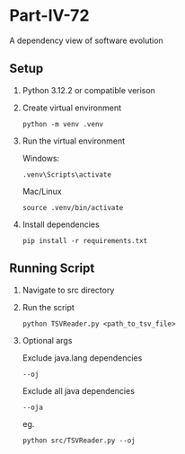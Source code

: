# Part-IV-72
A dependency view of software evolution

## Setup

1. Python 3.12.2 or compatible verison

2. Create virtual environment
    ```
    python -m venv .venv
    ```

3. Run the virtual environment

    Windows:
    ```
    .venv\Scripts\activate
    ```

    Mac/Linux
    ```
    source .venv/bin/activate
    ```

4. Install dependencies
    ```
    pip install -r requirements.txt
    ```

## Running Script

1. Navigate to src directory

2. Run the script
    ```
    python TSVReader.py <path_to_tsv_file> 
    ```
3. Optional args

    Exclude java.lang dependencies
    ```
    --oj
    ```

    Exclude all java dependencies
    ```
    --oja
    ```

    eg.
    ```
    python src/TSVReader.py --oj
    ```


    
